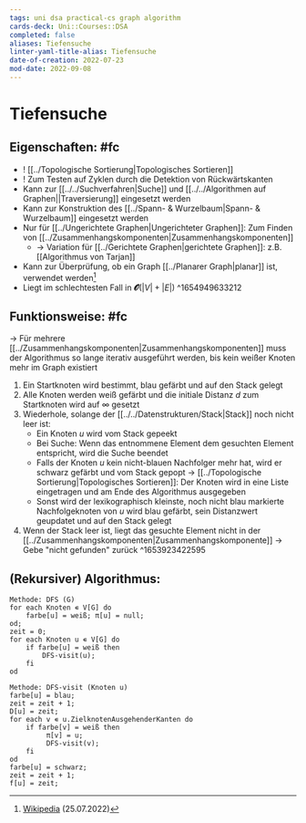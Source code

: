 ```yaml
---
tags: uni dsa practical-cs graph algorithm
cards-deck: Uni::Courses::DSA
completed: false
aliases: Tiefensuche
linter-yaml-title-alias: Tiefensuche
date-of-creation: 2022-07-23
mod-date: 2022-09-08
---
```


# Tiefensuche

## Eigenschaften: #fc
- ! [[../Topologische Sortierung|Topologisches Sortieren]]
- ! Zum Testen auf Zyklen durch die Detektion von Rückwärtskanten
- Kann zur [[../../Suchverfahren|Suche]] und [[../../Algorithmen auf Graphen||Traversierung]] eingesetzt werden
- Kann zur Konstruktion des [[../Spann- & Wurzelbaum|Spann- & Wurzelbaum]] eingesetzt werden
- Nur für [[../Ungerichtete Graphen|Ungerichteter Graphen]]: Zum Finden von [[../Zusammenhangskomponenten|Zusammenhangskomponenten]]
	- → Variation für [[../Gerichtete Graphen|gerichtete Graphen]]: z.B. [[Algorithmus von Tarjan]]
- Kann zur Überprüfung, ob ein Graph [[../Planarer Graph|planar]] ist, verwendet werden[^1]
- Liegt im schlechtesten Fall in $\mathbfcal{O}(|V|+|E|)$
^1654949633212

## Funktionsweise: #fc
→ Für mehrere [[../Zusammenhangskomponenten|Zusammenhangskomponenten]] muss der Algorithmus so lange iterativ ausgeführt werden, bis kein weißer Knoten mehr im Graph existiert
1. Ein Startknoten wird bestimmt, blau gefärbt und auf den Stack gelegt
2. Alle Knoten werden weiß gefärbt und die initiale Distanz $d$ zum Startknoten wird auf $\infty$ gesetzt
3. Wiederhole, solange der [[../../Datenstrukturen/Stack|Stack]] noch nicht leer ist:
	- Ein Knoten $u$ wird vom Stack gepeekt
	- Bei Suche: Wenn das entnommene Element dem gesuchten Element entspricht, wird die Suche beendet
	- Falls der Knoten $u$ kein nicht-blauen Nachfolger mehr hat, wird er schwarz gefärbt und vom Stack gepopt
		→ [[../Topologische Sortierung|Topologisches Sortieren]]: Der Knoten wird in eine Liste eingetragen und am Ende des Algorithmus ausgegeben
	- Sonst wird der lexikographisch kleinste, noch nicht blau markierte Nachfolgeknoten von $u$ wird blau gefärbt, sein Distanzwert geupdatet und auf den Stack gelegt
4. Wenn der Stack leer ist, liegt das gesuchte Element nicht in der [[../Zusammenhangskomponenten|Zusammenhangskomponente]]
	 → Gebe "nicht gefunden" zurück
^1653923422595

## (Rekursiver) Algorithmus:
```
Methode: DFS (G)
for each Knoten ∊ V[G] do
	farbe[u] = weiß; π[u] = null;
od;
zeit = 0;
for each Knoten u ∊ V[G] do
	if farbe[u] = weiß then 
		DFS-visit(u);
	fi
od
```
```
Methode: DFS-visit (Knoten u)
farbe[u] = blau;
zeit = zeit + 1;
D[u] = zeit;
for each v ∊ u.ZielknotenAusgehenderKanten do
	if farbe[v] = weiß then
		 π[v] = u;
		 DFS-visit(v);
	fi
od
farbe[u] = schwarz;
zeit = zeit + 1;
f[u] = zeit;
```

[^1]: [Wikipedia](https://de.wikipedia.org/wiki/Tiefensuche#Eigenschaften) (25.07.2022)
